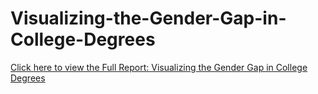 # Visualizing-the-Gender-Gap-in-College-Degrees

[Click here to view the Full Report: Visualizing the Gender Gap in College Degrees](https://nbviewer.jupyter.org/github/stephentaul22/Visualizing-the-Gender-Gap-in-College-Degrees/blob/main/Visualizing%20the%20Gender%20Gap%20in%20College%20Degrees%20%7C%20Guided%20Project%205.ipynb)

